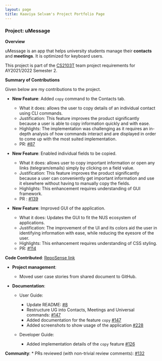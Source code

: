 ```yaml
---
layout: page
title: Kaaviya Selvam's Project Portfolio Page
---
```


### Project: uMessage

**Overview**

uMessage is an app that helps university students manage their **contacts** and **meetings**.
It is optimized for keyboard users.

This project is part of the [CS2103T](https://nus-cs2103-ay2122s2.github.io/website/) team project requirements for AY2021/2022 Semester 2.


**Summary of Contributions**

Given below are my contributions to the project.

* **New Feature**: Added `copy` command to the Contacts tab.
    * What it does: allows the user to copy details of an individual contact using CLI commands.
    * Justification: This feature improves the product significantly because a user is able to copy information quickly and with ease.
    * Highlights: The implementation was challenging as it requires an in-depth analysis of how commands interact and are displayed in order to come up with the most suited implementation.
    * PR: [\#87](https://github.com/AY2122S2-CS2103-W16-2/tp/pull/87)


* **New Feature**: Enabled individual fields to be copied.
    * What it does: allows user to copy important information or open any links (telegram/emails) simply by clicking on a field value.
    * Justification: This feature improves the product significantly because a user can conveniently get important information and use it elsewhere without having to manually copy the fields.
    * Highlights: This enhancement requires understanding of GUI framework.
    * PR : [\#139](https://github.com/AY2122S2-CS2103-W16-2/tp/pull/139)


* **New Feature**: Improved GUI of the application.
    * What it does: Updates the GUI to fit the NUS ecosystem of applications.
    * Justification: The improvement of the UI and its colors aid the user in identifying information with ease, while reducing the eyesore of the user.
    * Highlights: This enhancement requires understanding of CSS styling.
    * PR: [\#114](https://github.com/AY2122S2-CS2103-W16-2/tp/pull/114)

**Code Contributed**: [RepoSense link](https://nus-cs2103-ay2122s2.github.io/tp-dashboard/?search=kavxya&sort=groupTitle&sortWithin=title&timeframe=commit&mergegroup=&groupSelect=groupByRepos&breakdown=true&checkedFileTypes=docs~functional-code~test-code~other&since=2022-02-18
)

* **Project management**:
    * Moved user case stories from shared document to GitHub.


* **Documentation**:
    * User Guide:
        * Update README: [\#8](https://github.com/AY2122S2-CS2103-W16-2/tp/issues/8)
        * Restructure UG into Contacts, Meetings and Universal commands: [\#147](https://github.com/AY2122S2-CS2103-W16-2/tp/pull/143)
        * Added documentation for the feature `copy` [\#147](https://github.com/AY2122S2-CS2103-W16-2/tp/pull/143)
        * Added screenshots to show usage of the application [\#228](https://github.com/AY2122S2-CS2103-W16-2/tp/pull/228)

    * Developer Guide:
        * Added implementation details of the `copy` feature [\#126](https://github.com/AY2122S2-CS2103-W16-2/tp/pull/126)

**Community**:
    * PRs reviewed (with non-trivial review comments): [\#132](https://github.com/AY2122S2-CS2103-W16-2/tp/pull/132)

